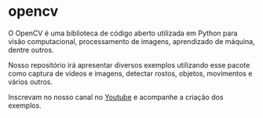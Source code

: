 # opencv
O OpenCV é uma biblioteca de código aberto utilizada em Python para visão computacional, processamento de imagens, aprendizado de máquina, dentre outros.

Nosso repositório irá apresentar diversos exemplos utilizando esse pacote como captura de vídeos e imagens, detectar rostos, objetos, movimentos e vários outros.

Inscrevam no nosso canal no [Youtube](https://www.youtube.com/@diretopython) e acompanhe a criação dos exemplos.

